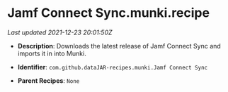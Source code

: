 # Jamf Connect Sync.munki.recipe

_Last updated 2021-12-23 20:01:50Z_

- **Description**: Downloads the latest release of Jamf Connect Sync and imports it in into Munki.

- **Identifier**: `com.github.dataJAR-recipes.munki.Jamf Connect Sync`

- **Parent Recipes**: `None`

